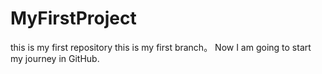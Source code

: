 # MyFirstProject
this is my first repository
this is my first branch。
Now I am going to start my journey in GitHub.
